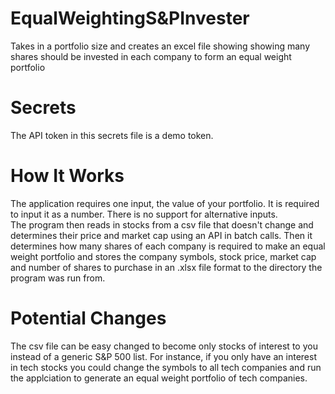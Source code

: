 # EqualWeightingS&PInvester
Takes in a portfolio size and creates an excel file showing showing many shares should be invested in each company to form an equal weight portfolio


# Secrets
The API token in this secrets file is a demo token. 


# How It Works
The application requires one input, the value of your portfolio. It is required to input it as a number. There is no support for alternative inputs.  
The program then reads in stocks from a csv file that doesn't change and determines their price and market cap using an API in batch calls. Then it determines how many shares of
each company is required to make an equal weight portfolio and stores the company symbols, stock price, market cap and number of shares to purchase in an .xlsx file format to the directory the program was run from. 


# Potential Changes
The csv file can be easy changed to become only stocks of interest to you instead of a generic S&P 500 list. For instance, if you only have an interest in tech stocks you could change the symbols to all tech companies and run the applciation to generate an equal weight portfolio of tech companies. 


